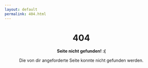 ```yaml
---
layout: default
permalink: 404.html
---
```

<style type="text/css" media="screen">
  .container {
    text-align: center;
  }
</style>
<div class="container">
<h1 class="post-title">404</h1>

<p><strong>Seite nicht gefunden! :(</strong></p>

<p>Die von dir angeforderte Seite konnte nicht gefunden werden.</p>
</div>

